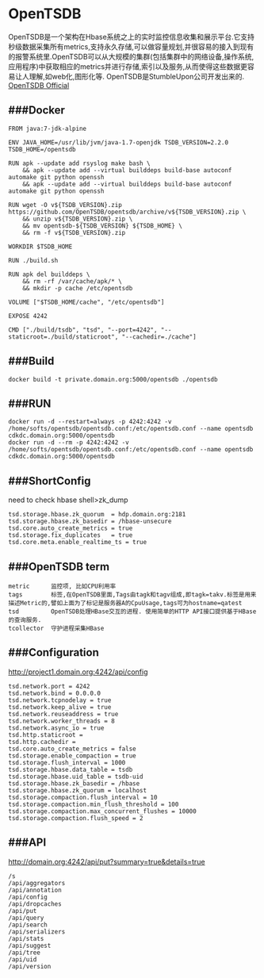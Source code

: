 OpenTSDB
========
OpenTSDB是一个架构在Hbase系统之上的实时监控信息收集和展示平台.它支持秒级数据采集所有metrics,支持永久存储,可以做容量规划,并很容易的接入到现有的报警系统里.OpenTSDB可以从大规模的集群(包括集群中的网络设备,操作系统,应用程序)中获取相应的metrics并进行存储,索引以及服务,从而使得这些数据更容易让人理解,如web化,图形化等.
OpenTSDB是StumbleUpon公司开发出来的.
[OpenTSDB Official](http://opentsdb.net/docs/build/html/index.html)


###Docker
----------------
```
FROM java:7-jdk-alpine

ENV JAVA_HOME=/usr/lib/jvm/java-1.7-openjdk TSDB_VERSION=2.2.0 TSDB_HOME=/opentsdb

RUN apk --update add rsyslog make bash \
	&& apk --update add --virtual builddeps build-base autoconf automake git python openssh
    && apk --update add --virtual builddeps build-base autoconf automake git python openssh

RUN wget -O v${TSDB_VERSION}.zip https://github.com/OpenTSDB/opentsdb/archive/v${TSDB_VERSION}.zip \
	&& unzip v${TSDB_VERSION}.zip \
	&& mv opentsdb-${TSDB_VERSION} ${TSDB_HOME} \
	&& rm -f v${TSDB_VERSION}.zip

WORKDIR $TSDB_HOME

RUN ./build.sh

RUN apk del builddeps \
	&& rm -rf /var/cache/apk/* \
	&& mkdir -p cache /etc/opentsdb

VOLUME ["$TSDB_HOME/cache", "/etc/opentsdb"]

EXPOSE 4242

CMD ["./build/tsdb", "tsd", "--port=4242", "--staticroot=./build/staticroot", "--cachedir=./cache"]
```

###Build
----------------
```
docker build -t private.domain.org:5000/opentsdb ./opentsdb
```

###RUN
----------------
```
docker run -d --restart=always -p 4242:4242 -v /home/softs/opentsdb/opentsdb.conf:/etc/opentsdb.conf --name opentsdb cdkdc.domain.org:5000/opentsdb
docker run -d --rm -p 4242:4242 -v /home/softs/opentsdb/opentsdb.conf:/etc/opentsdb.conf --name opentsdb cdkdc.domain.org:5000/opentsdb
```

###ShortConfig
----------------
need to check hbase shell>zk_dump
```
tsd.storage.hbase.zk_quorum  = hdp.domain.org:2181
tsd.storage.hbase.zk_basedir = /hbase-unsecure
tsd.core.auto_create_metrics = true
tsd.storage.fix_duplicates   = true
tsd.core.meta.enable_realtime_ts = true
```

###OpenTSDB term
----------------
```
metric      监控项, 比如CPU利用率
tags        标签,在OpenTSDB里面,Tags由tagk和tagv组成,即tagk=takv.标签是用来描述Metric的,譬如上面为了标记是服务器A的CpuUsage,tags可为hostname=qatest
tsd         OpenTSDB处理HBase交互的进程. 使用简单的HTTP API接口提供基于HBase的查询服务.
tcollector  守护进程采集HBase
```


###Configuration
----------------
http://project1.domain.org:4242/api/config
```
tsd.network.port = 4242
tsd.network.bind = 0.0.0.0
tsd.network.tcpnodelay = true
tsd.network.keep_alive = true
tsd.network.reuseaddress = true
tsd.network.worker_threads = 8
tsd.network.async_io = true
tsd.http.staticroot =
tsd.http.cachedir =
tsd.core.auto_create_metrics = false
tsd.storage.enable_compaction = true
tsd.storage.flush_interval = 1000
tsd.storage.hbase.data_table = tsdb
tsd.storage.hbase.uid_table = tsdb-uid
tsd.storage.hbase.zk_basedir = /hbase
tsd.storage.hbase.zk_quorum = localhost
tsd.storage.compaction.flush_interval = 10
tsd.storage.compaction.min_flush_threshold = 100
tsd.storage.compaction.max_concurrent_flushes = 10000
tsd.storage.compaction.flush_speed = 2
```

###API
----------------
http://domain.org:4242/api/put?summary=true&details=true
```
/s
/api/aggregators
/api/annotation
/api/config
/api/dropcaches
/api/put
/api/query
/api/search
/api/serializers
/api/stats
/api/suggest
/api/tree
/api/uid
/api/version
```
